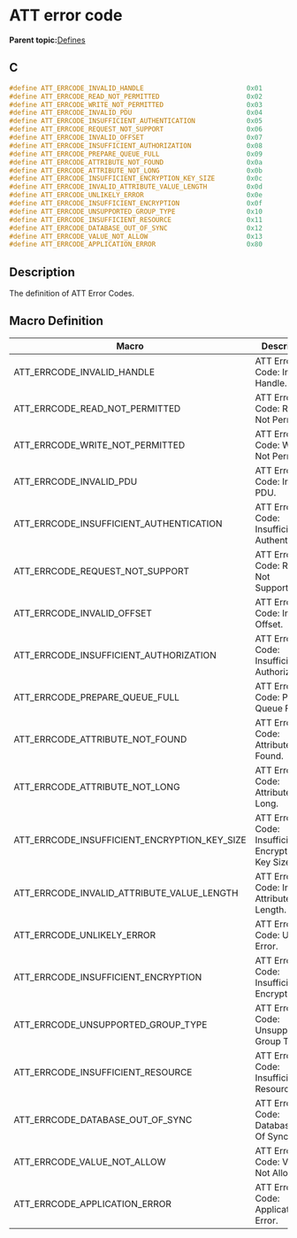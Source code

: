 # ATT error code

**Parent topic:**[Defines](GUID-F7CF3BA1-36B6-40A6-9257-19D4863812CA.md)

## C

```c
#define ATT_ERRCODE_INVALID_HANDLE                          0x01
#define ATT_ERRCODE_READ_NOT_PERMITTED                      0x02
#define ATT_ERRCODE_WRITE_NOT_PERMITTED                     0x03
#define ATT_ERRCODE_INVALID_PDU                             0x04
#define ATT_ERRCODE_INSUFFICIENT_AUTHENTICATION             0x05
#define ATT_ERRCODE_REQUEST_NOT_SUPPORT                     0x06
#define ATT_ERRCODE_INVALID_OFFSET                          0x07
#define ATT_ERRCODE_INSUFFICIENT_AUTHORIZATION              0x08
#define ATT_ERRCODE_PREPARE_QUEUE_FULL                      0x09
#define ATT_ERRCODE_ATTRIBUTE_NOT_FOUND                     0x0a
#define ATT_ERRCODE_ATTRIBUTE_NOT_LONG                      0x0b
#define ATT_ERRCODE_INSUFFICIENT_ENCRYPTION_KEY_SIZE        0x0c
#define ATT_ERRCODE_INVALID_ATTRIBUTE_VALUE_LENGTH          0x0d
#define ATT_ERRCODE_UNLIKELY_ERROR                          0x0e
#define ATT_ERRCODE_INSUFFICIENT_ENCRYPTION                 0x0f
#define ATT_ERRCODE_UNSUPPORTED_GROUP_TYPE                  0x10
#define ATT_ERRCODE_INSUFFICIENT_RESOURCE                   0x11
#define ATT_ERRCODE_DATABASE_OUT_OF_SYNC                    0x12
#define ATT_ERRCODE_VALUE_NOT_ALLOW                         0x13
#define ATT_ERRCODE_APPLICATION_ERROR                       0x80
```

## Description

The definition of ATT Error Codes.

## Macro Definition

|Macro|Description|
|-----|-----------|
|ATT\_ERRCODE\_INVALID\_HANDLE|ATT Error Code: Invalid Handle.|
|ATT\_ERRCODE\_READ\_NOT\_PERMITTED|ATT Error Code: Read Not Permitted.|
|ATT\_ERRCODE\_WRITE\_NOT\_PERMITTED|ATT Error Code: Write Not Permitted.|
|ATT\_ERRCODE\_INVALID\_PDU|ATT Error Code: Invalid PDU.|
|ATT\_ERRCODE\_INSUFFICIENT\_AUTHENTICATION|ATT Error Code: Insufficient Authentication.|
|ATT\_ERRCODE\_REQUEST\_NOT\_SUPPORT|ATT Error Code: Request Not Supported.|
|ATT\_ERRCODE\_INVALID\_OFFSET|ATT Error Code: Invalid Offset.|
|ATT\_ERRCODE\_INSUFFICIENT\_AUTHORIZATION|ATT Error Code: Insufficient Authorization.|
|ATT\_ERRCODE\_PREPARE\_QUEUE\_FULL|ATT Error Code: Prepare Queue Full.|
|ATT\_ERRCODE\_ATTRIBUTE\_NOT\_FOUND|ATT Error Code: Attribute Not Found.|
|ATT\_ERRCODE\_ATTRIBUTE\_NOT\_LONG|ATT Error Code: Attribute Not Long.|
|ATT\_ERRCODE\_INSUFFICIENT\_ENCRYPTION\_KEY\_SIZE|ATT Error Code: Insufficient Encryption Key Size.|
|ATT\_ERRCODE\_INVALID\_ATTRIBUTE\_VALUE\_LENGTH|ATT Error Code: Invalid Attribute Value Length.|
|ATT\_ERRCODE\_UNLIKELY\_ERROR|ATT Error Code: Unlikely Error.|
|ATT\_ERRCODE\_INSUFFICIENT\_ENCRYPTION|ATT Error Code: Insufficient Encryption.|
|ATT\_ERRCODE\_UNSUPPORTED\_GROUP\_TYPE|ATT Error Code: Unsupported Group Type.|
|ATT\_ERRCODE\_INSUFFICIENT\_RESOURCE|ATT Error Code: Insufficient Resource.|
|ATT\_ERRCODE\_DATABASE\_OUT\_OF\_SYNC|ATT Error Code: Database Out Of Sync.|
|ATT\_ERRCODE\_VALUE\_NOT\_ALLOW|ATT Error Code: Value Not Allowed.|
|ATT\_ERRCODE\_APPLICATION\_ERROR|ATT Error Code: Application Error.|

